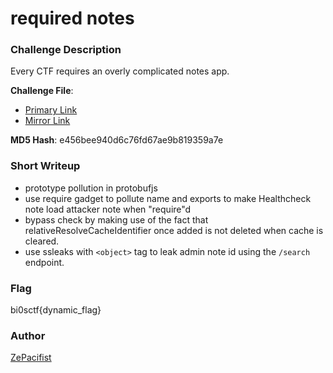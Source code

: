 # required notes

### Challenge Description

Every CTF requires an overly complicated notes app.

**Challenge File**:
+ [Primary Link](./handout/chall.zip)
+ [Mirror Link](./handout/chall.zip)

**MD5 Hash**:
e456bee940d6c76fd67ae9b819359a7e 

### Short Writeup

+ prototype pollution in protobufjs 
+ use require gadget to pollute name and exports to make Healthcheck note load attacker note when "require"d
+ bypass check by making use of the fact that relativeResolveCacheIdentifier once added is not deleted when cache is cleared.
+ use ssleaks with `<object>` tag to leak admin note id using the `/search` endpoint.

### Flag

bi0sctf{dynamic_flag}

### Author

[ZePacifist](https://twitter.com/ZePacifist)
